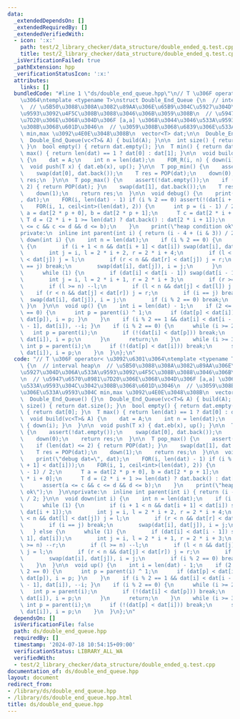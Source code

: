 ```yaml
---
data:
  _extendedDependsOn: []
  _extendedRequiredBy: []
  _extendedVerifiedWith:
  - icon: ':x:'
    path: test/2_library_checker/data_structure/double_ended_q.test.cpp
    title: test/2_library_checker/data_structure/double_ended_q.test.cpp
  _isVerificationFailed: true
  _pathExtension: hpp
  _verificationStatusIcon: ':x:'
  attributes:
    links: []
  bundledCode: "#line 1 \"ds/double_end_queue.hpp\"\n// T \u306F operator< \u3092\u6301\
    \u3064\ntemplate <typename T>\nstruct Double_End_Queue {\n  // interval heap\n\
    \  // \u5B50\u3088\u308A\u3082\u89AA\u306E\u65B9\u304C\u5927\u304D\u306A\u533A\
    \u9593\u3092\u4F5C\u308B\u3088\u3046\u306B\u3059\u308B\n  // \u5947\u6570\u8981\
    \u7D20\u306E\u3068\u304D\u306F [a,a] \u3068\u3044\u3046\u533A\u9593\u304C\u3042\
    \u308B\u3068\u601D\u3046\n  // \u3059\u308B\u3068\u6839\u306E\u533A\u9593\u304C\
    \ min,max \u3092\u4E0E\u3048\u308B\n  vector<T> dat;\n\n  Double_End_Queue() {}\n\
    \  Double_End_Queue(vc<T>& A) { build(A); }\n\n  int size() { return dat.size();\
    \ }\n  bool empty() { return dat.empty(); }\n  T min() { return dat[0]; }\n  T\
    \ max() { return len(dat) == 1 ? dat[0] : dat[1]; }\n\n  void build(vc<T>& A)\
    \ {\n    dat = A;\n    int n = len(dat);\n    FOR_R(i, n) { down(i); }\n  }\n\n\
    \  void push(T x) { dat.eb(x), up(); }\n\n  T pop_min() {\n    assert(!dat.empty());\n\
    \    swap(dat[0], dat.back());\n    T res = POP(dat);\n    down(0);\n    return\
    \ res;\n  }\n\n  T pop_max() {\n    assert(!dat.empty());\n    if (len(dat) <=\
    \ 2) { return POP(dat); }\n    swap(dat[1], dat.back());\n    T res = POP(dat);\n\
    \    down(1);\n    return res;\n  }\n\n  void debug() {\n    print(\"debug dat=\"\
    , dat);\n    FOR(i, len(dat) - 1) if (i % 2 == 0) assert(!(dat[i + 1] < dat[i]));\n\
    \    FOR(i, 1, ceil<int>(len(dat), 2)) {\n      int p = (i - 1) / 2;\n      T\
    \ a = dat[2 * p + 0], b = dat[2 * p + 1];\n      T c = dat[2 * i + 0];\n     \
    \ T d = (2 * i + 1 >= len(dat) ? dat.back() : dat[2 * i + 1]);\n      assert(a\
    \ <= c && c <= d && d <= b);\n    }\n    print(\"heap condition ok\");\n  }\n\n\
    private:\n  inline int parent(int i) { return (i - 4 + (i & 3)) / 2; }\n\n  void\
    \ down(int i) {\n    int n = len(dat);\n    if (i % 2 == 0) {\n      while (1)\
    \ {\n        if (i + 1 < n && dat[i + 1] < dat[i]) swap(dat[i], dat[i + 1]);\n\
    \        int j = i, l = 2 * i + 2, r = 2 * i + 4;\n        if (l < n && dat[l]\
    \ < dat[j]) j = l;\n        if (r < n && dat[r] < dat[j]) j = r;\n        if (i\
    \ == j) break;\n        swap(dat[i], dat[j]), i = j;\n      }\n    } else {\n\
    \      while (1) {\n        if (dat[i] < dat[i - 1]) swap(dat[i - 1], dat[i]);\n\
    \        int j = i, l = 2 * i + 1, r = 2 * i + 3;\n        if (r >= n) --r;\n\
    \        if (l >= n) --l;\n        if (l < n && dat[j] < dat[l]) j = l;\n    \
    \    if (r < n && dat[j] < dat[r]) j = r;\n        if (i == j) break;\n      \
    \  swap(dat[i], dat[j]), i = j;\n        if (i % 2 == 0) break;\n      }\n   \
    \ }\n  }\n\n  void up() {\n    int i = len(dat) - 1;\n    if (2 <= i && i % 2\
    \ == 0) {\n      int p = parent(i) ^ 1;\n      if (dat[p] < dat[i]) { swap(dat[i],\
    \ dat[p]), i = p; }\n    }\n    if (i % 2 == 1 && dat[i] < dat[i - 1]) { swap(dat[i\
    \ - 1], dat[i]), --i; }\n    if (i % 2 == 0) {\n      while (i >= 2) {\n     \
    \   int p = parent(i);\n        if (!(dat[i] < dat[p])) break;\n        swap(dat[p],\
    \ dat[i]), i = p;\n      }\n      return;\n    }\n    while (i >= 3) {\n     \
    \ int p = parent(i);\n      if (!(dat[p] < dat[i])) break;\n      swap(dat[p],\
    \ dat[i]), i = p;\n    }\n  }\n};\n"
  code: "// T \u306F operator< \u3092\u6301\u3064\ntemplate <typename T>\nstruct Double_End_Queue\
    \ {\n  // interval heap\n  // \u5B50\u3088\u308A\u3082\u89AA\u306E\u65B9\u304C\
    \u5927\u304D\u306A\u533A\u9593\u3092\u4F5C\u308B\u3088\u3046\u306B\u3059\u308B\
    \n  // \u5947\u6570\u8981\u7D20\u306E\u3068\u304D\u306F [a,a] \u3068\u3044\u3046\
    \u533A\u9593\u304C\u3042\u308B\u3068\u601D\u3046\n  // \u3059\u308B\u3068\u6839\
    \u306E\u533A\u9593\u304C min,max \u3092\u4E0E\u3048\u308B\n  vector<T> dat;\n\n\
    \  Double_End_Queue() {}\n  Double_End_Queue(vc<T>& A) { build(A); }\n\n  int\
    \ size() { return dat.size(); }\n  bool empty() { return dat.empty(); }\n  T min()\
    \ { return dat[0]; }\n  T max() { return len(dat) == 1 ? dat[0] : dat[1]; }\n\n\
    \  void build(vc<T>& A) {\n    dat = A;\n    int n = len(dat);\n    FOR_R(i, n)\
    \ { down(i); }\n  }\n\n  void push(T x) { dat.eb(x), up(); }\n\n  T pop_min()\
    \ {\n    assert(!dat.empty());\n    swap(dat[0], dat.back());\n    T res = POP(dat);\n\
    \    down(0);\n    return res;\n  }\n\n  T pop_max() {\n    assert(!dat.empty());\n\
    \    if (len(dat) <= 2) { return POP(dat); }\n    swap(dat[1], dat.back());\n\
    \    T res = POP(dat);\n    down(1);\n    return res;\n  }\n\n  void debug() {\n\
    \    print(\"debug dat=\", dat);\n    FOR(i, len(dat) - 1) if (i % 2 == 0) assert(!(dat[i\
    \ + 1] < dat[i]));\n    FOR(i, 1, ceil<int>(len(dat), 2)) {\n      int p = (i\
    \ - 1) / 2;\n      T a = dat[2 * p + 0], b = dat[2 * p + 1];\n      T c = dat[2\
    \ * i + 0];\n      T d = (2 * i + 1 >= len(dat) ? dat.back() : dat[2 * i + 1]);\n\
    \      assert(a <= c && c <= d && d <= b);\n    }\n    print(\"heap condition\
    \ ok\");\n  }\n\nprivate:\n  inline int parent(int i) { return (i - 4 + (i & 3))\
    \ / 2; }\n\n  void down(int i) {\n    int n = len(dat);\n    if (i % 2 == 0) {\n\
    \      while (1) {\n        if (i + 1 < n && dat[i + 1] < dat[i]) swap(dat[i],\
    \ dat[i + 1]);\n        int j = i, l = 2 * i + 2, r = 2 * i + 4;\n        if (l\
    \ < n && dat[l] < dat[j]) j = l;\n        if (r < n && dat[r] < dat[j]) j = r;\n\
    \        if (i == j) break;\n        swap(dat[i], dat[j]), i = j;\n      }\n \
    \   } else {\n      while (1) {\n        if (dat[i] < dat[i - 1]) swap(dat[i -\
    \ 1], dat[i]);\n        int j = i, l = 2 * i + 1, r = 2 * i + 3;\n        if (r\
    \ >= n) --r;\n        if (l >= n) --l;\n        if (l < n && dat[j] < dat[l])\
    \ j = l;\n        if (r < n && dat[j] < dat[r]) j = r;\n        if (i == j) break;\n\
    \        swap(dat[i], dat[j]), i = j;\n        if (i % 2 == 0) break;\n      }\n\
    \    }\n  }\n\n  void up() {\n    int i = len(dat) - 1;\n    if (2 <= i && i %\
    \ 2 == 0) {\n      int p = parent(i) ^ 1;\n      if (dat[p] < dat[i]) { swap(dat[i],\
    \ dat[p]), i = p; }\n    }\n    if (i % 2 == 1 && dat[i] < dat[i - 1]) { swap(dat[i\
    \ - 1], dat[i]), --i; }\n    if (i % 2 == 0) {\n      while (i >= 2) {\n     \
    \   int p = parent(i);\n        if (!(dat[i] < dat[p])) break;\n        swap(dat[p],\
    \ dat[i]), i = p;\n      }\n      return;\n    }\n    while (i >= 3) {\n     \
    \ int p = parent(i);\n      if (!(dat[p] < dat[i])) break;\n      swap(dat[p],\
    \ dat[i]), i = p;\n    }\n  }\n};\n"
  dependsOn: []
  isVerificationFile: false
  path: ds/double_end_queue.hpp
  requiredBy: []
  timestamp: '2024-07-18 10:54:15+09:00'
  verificationStatus: LIBRARY_ALL_WA
  verifiedWith:
  - test/2_library_checker/data_structure/double_ended_q.test.cpp
documentation_of: ds/double_end_queue.hpp
layout: document
redirect_from:
- /library/ds/double_end_queue.hpp
- /library/ds/double_end_queue.hpp.html
title: ds/double_end_queue.hpp
---
```

